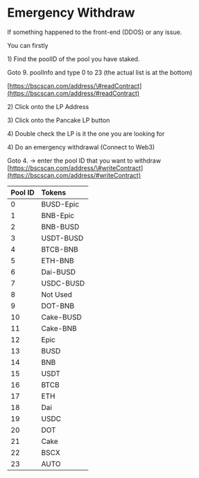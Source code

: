 # Emergency Withdraw

If something happened to the front-end \(DDOS\) or any issue.

You can firstly

1\) Find the poolID of the pool you have staked.

Goto 9. poolInfo and type 0 to 23 \(the actual list is at the bottom\)

[https://bscscan.com/address/\#readContract](https://bscscan.com/address/#readContract)

2\) Click onto the LP Address

3\) Click onto the Pancake LP button

4\) Double check the LP is it the one you are looking for

4\) Do an emergency withdrawal \(Connect to Web3\)

Goto 4. -&gt; enter the pool ID that you want to withdraw [https://bscscan.com/address/\#writeContract](https://bscscan.com/address/#writeContract)

| Pool ID | Tokens |
| :--- | :--- |
| 0 | BUSD-Epic |
| 1 | BNB-Epic |
| 2 | BNB-BUSD |
| 3 | USDT-BUSD |
| 4 | BTCB-BNB |
| 5 | ETH-BNB |
| 6 | Dai-BUSD |
| 7 | USDC-BUSD |
| 8 | Not Used |
| 9 | DOT-BNB |
| 10 | Cake-BUSD |
| 11 | Cake-BNB |
| 12 | Epic |
| 13 | BUSD |
| 14 | BNB |
| 15 | USDT |
| 16 | BTCB |
| 17 | ETH |
| 18 | Dai |
| 19 | USDC |
| 20 | DOT |
| 21 | Cake |
| 22 | BSCX |
| 23 | AUTO |

